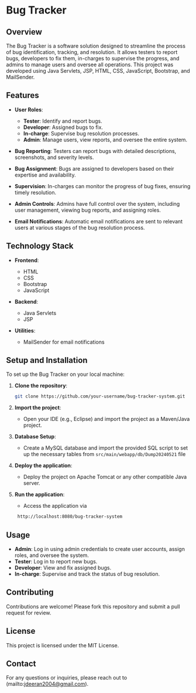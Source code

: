 
# Bug Tracker

## Overview
The Bug Tracker is a software solution designed to streamline the process of bug identification, tracking, and resolution. It allows testers to report bugs, developers to fix them, in-charges to supervise the progress, and admins to manage users and oversee all operations. This project was developed using Java Servlets, JSP, HTML, CSS, JavaScript, Bootstrap, and MailSender.

## Features
- **User Roles**: 
  - **Tester**: Identify and report bugs.
  - **Developer**: Assigned bugs to fix.
  - **In-charge**: Supervise bug resolution processes.
  - **Admin**: Manage users, view reports, and oversee the entire system.

- **Bug Reporting**: Testers can report bugs with detailed descriptions, screenshots, and severity levels.

- **Bug Assignment**: Bugs are assigned to developers based on their expertise and availability.

- **Supervision**: In-charges can monitor the progress of bug fixes, ensuring timely resolution.

- **Admin Controls**: Admins have full control over the system, including user management, viewing bug reports, and assigning roles.

- **Email Notifications**: Automatic email notifications are sent to relevant users at various stages of the bug resolution process.

## Technology Stack
- **Frontend**: 
  - HTML
  - CSS
  - Bootstrap
  - JavaScript

- **Backend**:
  - Java Servlets
  - JSP

- **Utilities**:
  - MailSender for email notifications

## Setup and Installation
To set up the Bug Tracker on your local machine:

1. **Clone the repository**:
   ```bash
   git clone https://github.com/your-username/bug-tracker-system.git
   ```

2. **Import the project**:
   - Open your IDE (e.g., Eclipse) and import the project as a Maven/Java project.

3. **Database Setup**:
   - Create a MySQL database and import the provided SQL script to set up the necessary tables from `src/main/webapp/db/Dump20240521` file

4. **Deploy the application**:
   - Deploy the project on Apache Tomcat or any other compatible Java server.

5. **Run the application**:
   - Access the application via
   ```bash
    http://localhost:8080/bug-tracker-system
   ```

## Usage
- **Admin**: Log in using admin credentials to create user accounts, assign roles, and oversee the system.
- **Tester**: Log in to report new bugs.
- **Developer**: View and fix assigned bugs.
- **In-charge**: Supervise and track the status of bug resolution.

## Contributing
Contributions are welcome! Please fork this repository and submit a pull request for review.


## License
This project is licensed under the MIT License.

## Contact
For any questions or inquiries, please reach out to (mailto:jdeeran2004@gmail.com).
